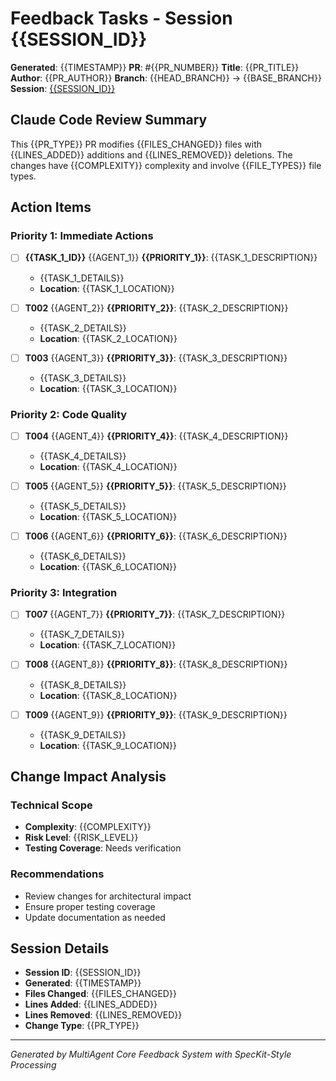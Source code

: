 # Feedback Tasks - Session {{SESSION_ID}}

**Generated**: {{TIMESTAMP}}
**PR**: #{{PR_NUMBER}}
**Title**: {{PR_TITLE}}
**Author**: {{PR_AUTHOR}}
**Branch**: {{HEAD_BRANCH}} → {{BASE_BRANCH}}
**Session**: [{{SESSION_ID}}](.multiagent/feedback/logs/{{SESSION_ID}}/)

## Claude Code Review Summary

This {{PR_TYPE}} PR modifies {{FILES_CHANGED}} files with {{LINES_ADDED}} additions and {{LINES_REMOVED}} deletions.
The changes have {{COMPLEXITY}} complexity and involve {{FILE_TYPES}} file types.

## Action Items

<!-- Example of completed template:
- [ ] **T001** @claude **CRITICAL**: Fix security vulnerability in authentication middleware
  - Implement input validation and sanitization for session data
  - **Location**: src/auth/middleware.js:45-67

Example of completed task:
- [x] **T001** @claude **CRITICAL**: Fix security vulnerability in authentication middleware ✅
  - Implement input validation and sanitization for session data
  - **Location**: src/auth/middleware.js:45-67
-->

### Priority 1: Immediate Actions
- [ ] **{{TASK_1_ID}}** {{AGENT_1}} **{{PRIORITY_1}}**: {{TASK_1_DESCRIPTION}}
  - {{TASK_1_DETAILS}}
  - **Location**: {{TASK_1_LOCATION}}

- [ ] **T002** {{AGENT_2}} **{{PRIORITY_2}}**: {{TASK_2_DESCRIPTION}}
  - {{TASK_2_DETAILS}}
  - **Location**: {{TASK_2_LOCATION}}

- [ ] **T003** {{AGENT_3}} **{{PRIORITY_3}}**: {{TASK_3_DESCRIPTION}}
  - {{TASK_3_DETAILS}}
  - **Location**: {{TASK_3_LOCATION}}

### Priority 2: Code Quality
- [ ] **T004** {{AGENT_4}} **{{PRIORITY_4}}**: {{TASK_4_DESCRIPTION}}
  - {{TASK_4_DETAILS}}
  - **Location**: {{TASK_4_LOCATION}}

- [ ] **T005** {{AGENT_5}} **{{PRIORITY_5}}**: {{TASK_5_DESCRIPTION}}
  - {{TASK_5_DETAILS}}
  - **Location**: {{TASK_5_LOCATION}}

- [ ] **T006** {{AGENT_6}} **{{PRIORITY_6}}**: {{TASK_6_DESCRIPTION}}
  - {{TASK_6_DETAILS}}
  - **Location**: {{TASK_6_LOCATION}}

### Priority 3: Integration
- [ ] **T007** {{AGENT_7}} **{{PRIORITY_7}}**: {{TASK_7_DESCRIPTION}}
  - {{TASK_7_DETAILS}}
  - **Location**: {{TASK_7_LOCATION}}

- [ ] **T008** {{AGENT_8}} **{{PRIORITY_8}}**: {{TASK_8_DESCRIPTION}}
  - {{TASK_8_DETAILS}}
  - **Location**: {{TASK_8_LOCATION}}

- [ ] **T009** {{AGENT_9}} **{{PRIORITY_9}}**: {{TASK_9_DESCRIPTION}}
  - {{TASK_9_DETAILS}}
  - **Location**: {{TASK_9_LOCATION}}

## Change Impact Analysis

### Technical Scope
- **Complexity**: {{COMPLEXITY}}
- **Risk Level**: {{RISK_LEVEL}}
- **Testing Coverage**: Needs verification

### Recommendations
- Review changes for architectural impact
- Ensure proper testing coverage
- Update documentation as needed

## Session Details
- **Session ID**: {{SESSION_ID}}
- **Generated**: {{TIMESTAMP}}
- **Files Changed**: {{FILES_CHANGED}}
- **Lines Added**: {{LINES_ADDED}}
- **Lines Removed**: {{LINES_REMOVED}}
- **Change Type**: {{PR_TYPE}}

---
*Generated by MultiAgent Core Feedback System with SpecKit-Style Processing*
